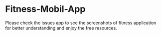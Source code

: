 # Fitness-Mobil-App

Please check the issues app to see the screenshots of fitness application for better understanding and enjoy the free resources.

